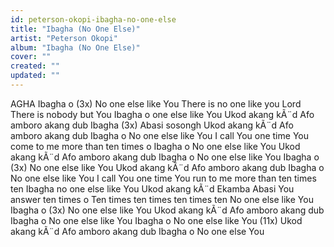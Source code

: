 ```yaml
---
id: peterson-okopi-ibagha-no-one-else
title: "Ibagha (No One Else)"
artist: "Peterson Okopi"
album: "Ibagha (No One Else)"
cover: ""
created: ""
updated: ""
---
```


AGHA
Ibagha o (3x)
No one else like You
There is no one like you Lord
There is nobody but You
Ibagha o one else like You
Ukod akang kÃ¨d
Afo amboro akang dub
Ibagha (3x)
Abasi sosongh
Ukod akang kÃ¨d
Afo amboro akang dub
Ibagha o
No one else like You
I call You one time
You come to me more than ten times o
Ibagha o
No one else like You
Ukod akang kÃ¨d
Afo amboro akang dub
Ibagha o
No one else like You
Ibagha o (3x)
No one else like You
Ukod akang kÃ¨d
Afo amboro akang dub
Ibagha o
No one else like You
I call You one time
You run to me more than ten times ten
Ibagha
no one else like You
Ukod akang kÃ¨d
Ekamba Abasi
You answer ten times o
Ten times ten times ten times ten
No one else like You
Ibagha o (3x)
No one else like You
Ukod akang kÃ¨d
Afo amboro akang dub
Ibagha o
No one else like You
Ibagha o
No one else like You
(11x)
Ukod akang kÃ¨d
Afo amboro akang dub
Ibagha o
No one else You
